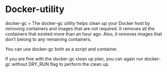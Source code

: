 # Docker-utility
docker-gc = The docker-gc utility helps clean up your Docker host by removing containers and images that are not required. It removes all the containers that existed more than an hour ago. Also, it removes images that don’t belong to any remaining containers.

You can use docker-gc both as a script and container.

If you are fine with the docker-gc clean up plan, you can again run docker-gc without DRY_RUN flag to perform the clean up.
